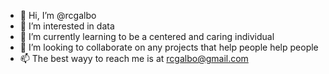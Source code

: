 - 👋 Hi, I’m @rcgalbo
- 👀 I’m interested in data
- 🌱 I’m currently learning to be a centered and caring individual
- 💞️ I’m looking to collaborate on any projects that help people help people
- 📫 The best wayy to reach me is at rcgalbo@gmail.com

<!---
rcgalbo/rcgalbo is a ✨ special ✨ repository because its `README.md` (this file) appears on your GitHub profile.
You can click the Preview link to take a look at your changes.
--->
